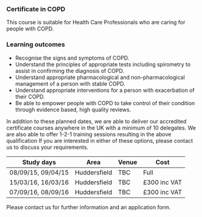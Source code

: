 ### Certificate in COPD

This course is suitable for Health Care Professionals who are caring for people with COPD.

### Learning outcomes

* Recognise the signs and symptoms of COPD.
* Understand the principles of appropriate tests including spirometry to assist in confirming the diagnosis of COPD.
* Understand appropriate pharmacological and non-pharmacological management of a person with stable COPD.
* Understand appropriate interventions for a person with exacerbation of their COPD.
* Be able to empower people with COPD to take control of their condition through evidence based, high quality reviews.

In addition to these planned dates, we are able to deliver our accredited certificate courses anywhere in the UK with a minimum of 10 delegates. We are also able to offer 1-2-1 training sessions resulting in the above qualification If you are interested in either of these options, please contact us to discuss your requirements.

| Study days          | Area         | Venue     |  Cost          |
|---------------------|--------------|-----------|----------------|
| 08/09/15, 09/04/15  | Huddersfield | TBC       | Full   |
| 15/03/16, 16/03/16  | Huddersfield | TBC       | £300 inc VAT   |
| 07/09/16, 08/09/16  | Huddersfield | TBC       | £300 inc VAT   |

Please contact us for further information and an application form.


